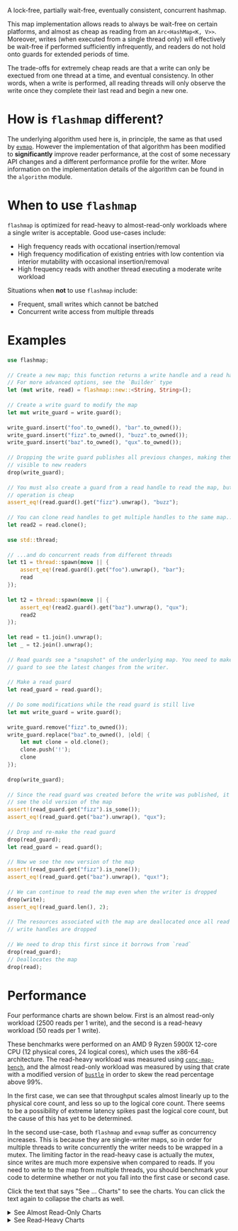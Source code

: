 A lock-free, partially wait-free, eventually consistent, concurrent hashmap.

This map implementation allows reads to always be wait-free on certain platforms, and almost as
cheap as reading from an `Arc<HashMap<K, V>>`. Moreover, writes (when executed from a single thread
only) will effectively be wait-free if performed sufficiently infrequently, and readers do not hold
onto guards for extended periods of time.

The trade-offs for extremely cheap reads are that a write can only be exectued from one thread at a
time, and eventual consistency. In other words, when a write is performed, all reading threads will
only observe the write once they complete their last read and begin a new one.

# How is `flashmap` different?

The underlying algorithm used here is, in principle, the same as that used by
[`evmap`](https://crates.io/crates/evmap). However the implementation of that algorithm has been
modified to **significantly** improve reader performance, at the cost of some necessary API
changes and a different performance profile for the writer. More information on the implementation
details of the algorithm can be found in the `algorithm` module.

# When to use `flashmap`

`flashmap` is optimized for read-heavy to almost-read-only workloads where a single writer is
acceptable. Good use-cases include:
- High frequency reads with occational insertion/removal
- High frequency modification of existing entries with low contention via interior mutability with
  occasional insertion/removal
- High frequency reads with another thread executing a moderate write workload

Situations when **not** to use `flashmap` include:
- Frequent, small writes which cannot be batched
- Concurrent write access from multiple threads

# Examples

```rust
use flashmap;

// Create a new map; this function returns a write handle and a read handle
// For more advanced options, see the `Builder` type
let (mut write, read) = flashmap::new::<String, String>();

// Create a write guard to modify the map
let mut write_guard = write.guard();

write_guard.insert("foo".to_owned(), "bar".to_owned());
write_guard.insert("fizz".to_owned(), "buzz".to_owned());
write_guard.insert("baz".to_owned(), "qux".to_owned());

// Dropping the write guard publishes all previous changes, making them
// visible to new readers
drop(write_guard);

// You must also create a guard from a read handle to read the map, but this
// operation is cheap
assert_eq!(read.guard().get("fizz").unwrap(), "buzz");

// You can clone read handles to get multiple handles to the same map...
let read2 = read.clone();

use std::thread;

// ...and do concurrent reads from different threads
let t1 = thread::spawn(move || {
    assert_eq!(read.guard().get("foo").unwrap(), "bar");
    read
});

let t2 = thread::spawn(move || {
    assert_eq!(read2.guard().get("baz").unwrap(), "qux");
    read2
});

let read = t1.join().unwrap();
let _ = t2.join().unwrap();

// Read guards see a "snapshot" of the underlying map. You need to make a new
// guard to see the latest changes from the writer.

// Make a read guard
let read_guard = read.guard();

// Do some modifications while the read guard is still live
let mut write_guard = write.guard();

write_guard.remove("fizz".to_owned());
write_guard.replace("baz".to_owned(), |old| {
    let mut clone = old.clone();
    clone.push('!');
    clone
});

drop(write_guard);

// Since the read guard was created before the write was published, it will
// see the old version of the map
assert!(read_guard.get("fizz").is_some());
assert_eq!(read_guard.get("baz").unwrap(), "qux");

// Drop and re-make the read guard
drop(read_guard);
let read_guard = read.guard();

// Now we see the new version of the map
assert!(read_guard.get("fizz").is_none());
assert_eq!(read_guard.get("baz").unwrap(), "qux!");

// We can continue to read the map even when the writer is dropped
drop(write);
assert_eq!(read_guard.len(), 2);

// The resources associated with the map are deallocated once all read and
// write handles are dropped

// We need to drop this first since it borrows from `read`
drop(read_guard);
// Deallocates the map
drop(read);
```

# Performance

Four performance charts are shown below. First is an almost read-only workload (2500 reads per
1 write), and the second is a read-heavy workload (50 reads per 1 write).

These benchmarks were performed on an AMD 9 Ryzen 5900X 12-core CPU (12 physical cores, 24 logical
cores), which uses the x86-64 architecture. The read-heavy workload was measured using
[`conc-map-bench`](https://github.com/xacrimon/conc-map-bench), and the almost read-only workload
was measured by using that crate with a modified version of
[`bustle`](https://crates.io/crates/bustle) in order to skew the read percentage above 99%.

In the first case, we can see that throughput scales almost linearly up to the physical core count,
and less so up to the logical core count. There seems to be a possibility of extreme latency spikes
past the logical core count, but the cause of this has yet to be determined.

In the second use-case, both `flashmap` and `evmap` suffer as concurrency increases. This is
because they are single-writer maps, so in order for multiple threads to write concurrently the
writer needs to be wrapped in a mutex. The limiting factor in the read-heavy case is actually the
mutex, since writes are much more expensive when compared to reads. If you need to write to the map
from multiple threads, you should benchmark your code to determine whether or not you fall into the
first case or second case.

Click the text that says "See ... Charts" to see the charts. You can click the text again to
collapse the charts as well.

<details><summary>See Almost Read-Only Charts</summary>

![almost-read-only-throughput](https://github.com/Cassy343/flashmap/raw/master/bench-graphs/almost-read-only-throughput.png)
![almost-read-only-latency](https://github.com/Cassy343/flashmap/raw/master/bench-graphs/almost-read-only-latency.png)

</details>

<details><summary>See Read-Heavy Charts</summary>

![read-heavy-throughput](https://github.com/Cassy343/flashmap/raw/master/bench-graphs/read-heavy-throughput.png)
![read-heavy-latency](https://github.com/Cassy343/flashmap/raw/master/bench-graphs/read-heavy-latency.png)

</details>
